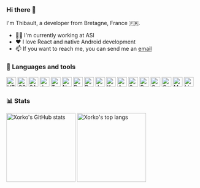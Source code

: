 ### Hi there 👋
I'm Thibault, a developer from Bretagne, France 🇫🇷.

- 👨‍💻 I'm currently working at ASI
- ❤️ I love React and native Android development
- 📫 If you want to reach me, you can send me an <a href="mailto:thib.legoff@gmail.com">email</a>

### 🔨 Languages and tools
<p>
  <img alt="HTML5" src="https://img.shields.io/badge/html5-%23E34F26.svg?style=for-the-badge&logo=html5&logoColor=white" height="25" />
  <img alt="CSS3" src="https://img.shields.io/badge/css3-%231572B6.svg?style=for-the-badge&logo=css3&logoColor=white" height="25" />
  <img alt="SASS" src="https://img.shields.io/badge/SASS-hotpink.svg?style=for-the-badge&logo=SASS&logoColor=white" height="25" />
  <img alt="JavaScript" src="https://img.shields.io/badge/javascript-%23323330.svg?style=for-the-badge&logo=javascript&logoColor=%23F7DF1E" height="25" />
  <img alt="TypeScript" src="https://img.shields.io/badge/TypeScript-007ACC?style=for-the-badge&logo=typescript&logoColor=white" height="25" />
  <img alt="NodeJS" src="https://img.shields.io/badge/node.js-%2343853D.svg?style=for-the-badge&logo=node-dot-js&logoColor=white" height="25" />
  <img alt="React" src="https://img.shields.io/badge/react-%2320232a.svg?style=for-the-badge&logo=react&logoColor=%2361DAFB" height="25" />
  <img alt="React Native" src="https://img.shields.io/badge/React_Native-20232A?style=for-the-badge&logo=react&logoColor=61DAFB" height="25" />
  <img alt="Java" src="https://img.shields.io/badge/java-%23ED8B00.svg?style=for-the-badge&logo=java&logoColor=white" height="25" />
  <img alt="Kotlin" src="https://img.shields.io/badge/Kotlin-0095D5?&style=for-the-badge&logo=kotlin&logoColor=white" height="25" />
  <img alt="Android" src="https://img.shields.io/badge/Android-3DDC84?style=for-the-badge&logo=android&logoColor=white" height="25" />
  <img alt="Spring" src="https://img.shields.io/badge/spring-%236DB33F.svg?style=for-the-badge&logo=spring&logoColor=white" height="25" />
  <img alt="Python" src="https://img.shields.io/badge/python-%2314354C.svg?style=for-the-badge&logo=python&logoColor=white" height="25" />
  <img alt="C" src="https://img.shields.io/badge/c-%2300599C.svg?style=for-the-badge&logo=c&logoColor=white" height="25" />
  <img alt="C++" src="https://img.shields.io/badge/c++-%2300599C.svg?style=for-the-badge&logo=c%2B%2B&ogoColor=white" height="25" />
  <img alt="MongoDB" src ="https://img.shields.io/badge/MongoDB-%234ea94b.svg?style=for-the-badge&logo=mongodb&logoColor=white" height="25" />
  <img alt="Linux" src ="https://img.shields.io/badge/Linux-FCC624?style=for-the-badge&logo=linux&logoColor=black" height="25" />
</p>

### 📊 Stats
<p>
  <img alt="Xorko's GitHub stats" height="180em" src="https://github-readme-stats.vercel.app/api?username=Xorko&count_private=true&show_icons=true&hide_border=true" />
  <img alt="Xorko's top langs" height="180em" src="https://github-readme-stats.vercel.app/api/top-langs/?username=Xorko&count_private=true&show_icons=true&hide_border=true&langs_count=8&layout=compact" />
</p>
